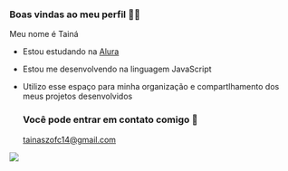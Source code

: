  ### Boas vindas ao meu perfil 💙💙

Meu nome é Tainá

- Estou estudando na [Alura](https://www.alura.com.br/)
- Estou me desenvolvendo na linguagem JavaScript
- Utilizo esse espaço para minha organização e compartlhamento dos meus projetos desenvolvidos
  
  ### Você pode entrar em contato comigo 📮
  tainaszofc14@gmail.com

![](https://tenor.com/pt-BR/view/stitch-stich-gif-3979920456767606737)
